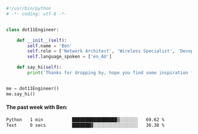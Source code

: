 ```python
#!/usr/bin/python
# -*- coding: utf-8 -*-


class dot11Engineer:

    def __init__(self):
        self.name = 'Ben'
        self.role = ['Network Architect', 'Wireless Specialist', 'Devops Engineer']
        self.language_spoken = ['en_AU']

    def say_hi(self):
        print('Thanks for dropping by, hope you find some inspiration from my work.')


me = dot11Engineer()
me.say_hi()
```

#### The past week with Ben:
<!--START_SECTION:waka-->

```txt
Python   1 min           █████████████████▒░░░░░░░   69.62 %
Text     0 secs          ███████▓░░░░░░░░░░░░░░░░░   30.38 %
```

<!--END_SECTION:waka-->  



